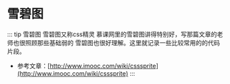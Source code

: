 # 雪碧图

::: tip 雪碧图
雪碧图又称css精灵
慕课网里的雪碧图讲得特别好，写那篇文章的老师也很照顾那些基础弱的
雪碧图也很好理解。这里就记录一些比较常用的的代码片段。
- 参考文章：[http://www.imooc.com/wiki/csssprite](http://www.imooc.com/wiki/csssprite)
:::